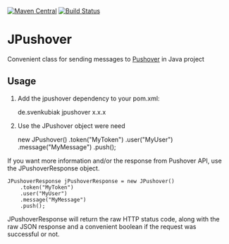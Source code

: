 [![Maven Central](https://maven-badges.herokuapp.com/maven-central/de.svenkubiak/jpushover/badge.svg)](https://maven-badges.herokuapp.com/maven-central/de.svenkubiak/jpushover)
[![Build Status](https://secure.travis-ci.org/svenkubiak/jpushover.png?branch=master)](http://travis-ci.org/svenkubiak/jpushover)

JPushover
================

Convenient class for sending messages to [Pushover][1] in Java project

Usage
------------------

1) Add the jpushover dependency to your pom.xml:

    <dependency>
        <groupId>de.svenkubiak</groupId>
        <artifactId>jpushover</artifactId>
        <version>x.x.x</version>
    </dependency>

2) Use the JPushover object were need

	new JPushover()
		.token("MyToken")
		.user("MyUser")
		.message("MyMessage")
		.push();
		
If you want more information and/or the response from Pushover API, use the JPushoverResponse object.

	JPushoverResponse jPushoverResponse = new JPushover()
		.token("MyToken")
		.user("MyUser")
		.message("MyMessage")
		.push();
		
JPushoverResponse will return the raw HTTP status code, along with the raw JSON response and a convenient boolean if the request was successful or not.	

[1]: https://pushover.net
